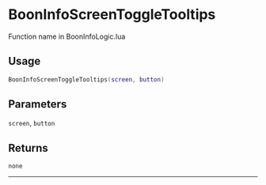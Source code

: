 # BoonInfoScreenToggleTooltips
Function name in BoonInfoLogic.lua
## Usage
```lua
BoonInfoScreenToggleTooltips(screen, button)
```
## Parameters
`screen`, `button`
## Returns
`none`

---